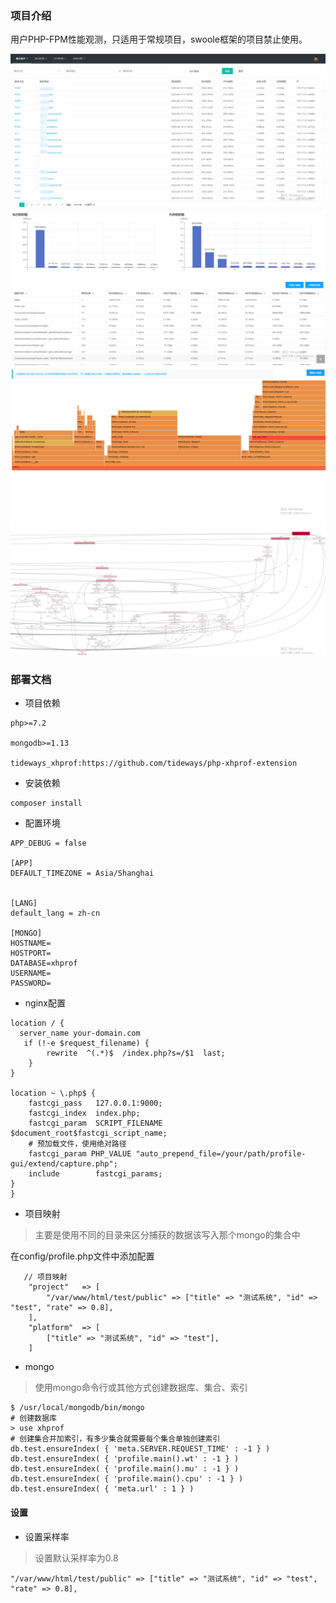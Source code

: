 ### 项目介绍

用户PHP-FPM性能观测，只适用于常规项目，swoole框架的项目禁止使用。

![image](./img_0.png)
![image](./img_1.png)
![image](./img_2.png)
![image](./img_3.png)

### 部署文档

- 项目依赖
```shell
php>=7.2

mongodb>=1.13

tideways_xhprof:https://github.com/tideways/php-xhprof-extension
```

- 安装依赖

```shell
composer install
```

- 配置环境
```shell
APP_DEBUG = false

[APP]
DEFAULT_TIMEZONE = Asia/Shanghai


[LANG]
default_lang = zh-cn

[MONGO]
HOSTNAME=
HOSTPORT=
DATABASE=xhprof
USERNAME=
PASSWORD=
```

- nginx配置

```shell
location / {
  server_name your-domain.com
   if (!-e $request_filename) {
   		rewrite  ^(.*)$  /index.php?s=/$1  last;
    }
}

location ~ \.php$ {
	fastcgi_pass   127.0.0.1:9000;
	fastcgi_index  index.php;
	fastcgi_param  SCRIPT_FILENAME  $document_root$fastcgi_script_name;
	# 预加载文件，使用绝对路径
	fastcgi_param PHP_VALUE "auto_prepend_file=/your/path/profile-gui/extend/capture.php";
	include        fastcgi_params;
}
}
```

- 项目映射
> 主要是使用不同的目录来区分捕获的数据该写入那个mongo的集合中

在config/profile.php文件中添加配置
```shell
   // 项目映射
    "project"   => [
        "/var/www/html/test/public" => ["title" => "测试系统", "id" => "test", "rate" => 0.8],
    ],
    "platform"  => [
        ["title" => "测试系统", "id" => "test"],
    ]
```


- mongo
> 使用mongo命令行或其他方式创建数据库、集合、索引

```shell
$ /usr/local/mongodb/bin/mongo
# 创建数据库
> use xhprof
# 创建集合并加索引，有多少集合就需要每个集合单独创建索引
db.test.ensureIndex( { 'meta.SERVER.REQUEST_TIME' : -1 } )  
db.test.ensureIndex( { 'profile.main().wt' : -1 } )  
db.test.ensureIndex( { 'profile.main().mu' : -1 } )  
db.test.ensureIndex( { 'profile.main().cpu' : -1 } )  
db.test.ensureIndex( { 'meta.url' : 1 } )
```

#### 设置

- 设置采样率
> 设置默认采样率为0.8

```shell
"/var/www/html/test/public" => ["title" => "测试系统", "id" => "test", "rate" => 0.8],
```



